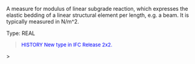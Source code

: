 A measure for modulus of linear subgrade reaction, which expresses the elastic bedding of a linear structural element per length, e.g. a beam. It is typically measured in N/m\^2.

Type: REAL

> <font size="-1" color="#0000FF">HISTORY New type in IFC Release 2x2.
</font>
>